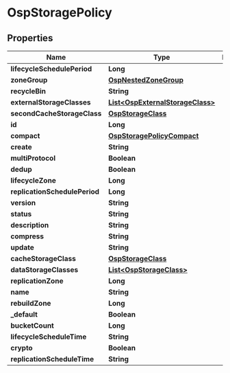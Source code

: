# OspStoragePolicy

## Properties
Name | Type | Description | Notes
------------ | ------------- | ------------- | -------------
**lifecycleSchedulePeriod** | **Long** |  |  [optional]
**zoneGroup** | [**OspNestedZoneGroup**](OspNestedZoneGroup.md) |  |  [optional]
**recycleBin** | **String** |  |  [optional]
**externalStorageClasses** | [**List&lt;OspExternalStorageClass&gt;**](OspExternalStorageClass.md) |  |  [optional]
**secondCacheStorageClass** | [**OspStorageClass**](OspStorageClass.md) |  |  [optional]
**id** | **Long** |  |  [optional]
**compact** | [**OspStoragePolicyCompact**](OspStoragePolicyCompact.md) |  |  [optional]
**create** | **String** |  |  [optional]
**multiProtocol** | **Boolean** |  |  [optional]
**dedup** | **Boolean** |  |  [optional]
**lifecycleZone** | **Long** |  |  [optional]
**replicationSchedulePeriod** | **Long** |  |  [optional]
**version** | **String** |  |  [optional]
**status** | **String** |  |  [optional]
**description** | **String** |  |  [optional]
**compress** | **String** |  |  [optional]
**update** | **String** |  |  [optional]
**cacheStorageClass** | [**OspStorageClass**](OspStorageClass.md) |  |  [optional]
**dataStorageClasses** | [**List&lt;OspStorageClass&gt;**](OspStorageClass.md) |  |  [optional]
**replicationZone** | **Long** |  |  [optional]
**name** | **String** |  |  [optional]
**rebuildZone** | **Long** |  |  [optional]
**_default** | **Boolean** |  |  [optional]
**bucketCount** | **Long** |  |  [optional]
**lifecycleScheduleTime** | **String** |  |  [optional]
**crypto** | **Boolean** |  |  [optional]
**replicationScheduleTime** | **String** |  |  [optional]
